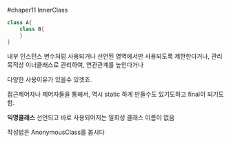 #chaper11 InnerClass

```java
class A{
	class B{
	}
}
```

내부 인스턴스 변수처럼 사용되거나
선언된 영역에서만 사용되도록 제한한다거나,
관리 목적상 이너클래스로 관리하여, 연관관계를 높인다거나

다양한 사용이유가 있을수 있겟죠.

접근제어자나 제어자들을 통해서, 역시 static 하게 만들수도 있기도하고 final이 되기도함.

**익명클래스**
선언되고 바로 사용되어지는 일회성 클래스
이름이 없음

작성법은 AnonymousClass를 봅시다


